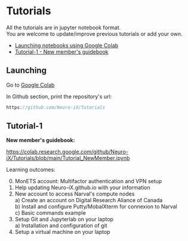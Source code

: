 # Tutorials

All the tutorials are in jupyter notebook format. \
You are welcome to update/improve previous tutorials or add your own.

- [Launching notebooks using Google Colab](#Launching)
- [Tutorial-1 - New member's guidebook](#Tutorial-1)
  
## Launching


Go to [Google Colab](https://colab.research.google.com)

In Github section, print the repository's url:
```javascript
https://github.com/Neuro-iX/Tutorials
```


## Tutorial-1

**New member's guidebook:**

https://colab.research.google.com/github/Neuro-iX/Tutorials/blob/main/Tutorial_NewMember.ipynb

Learning outcomes:

0. MonETS account: Multifactor authentication and VPN setup
1. Help updating Neuro-iX.github.io with your information
2. New account to access Narval's compute nodes \
    a) Create an account on Digital Research Aliance of Canada \
    b) Install and configure Putty/MobalXterm for connexion to Narval \
    c) Basic commands example
3. Setup Git and Jupyterlab on your laptop \
    a) Installation and configuration of git
4. Setup a virtual machine on your laptop

